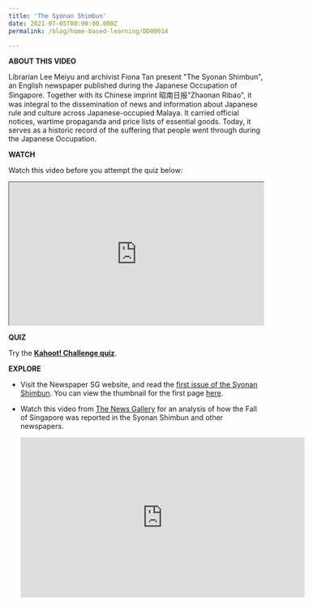 ```yaml
---
title: 'The Syonan Shimbun'
date: 2021-07-05T00:00:00.000Z
permalink: /blog/home-based-learning/DD00014

---
```


**ABOUT THIS VIDEO**

Librarian Lee Meiyu and archivist Fiona Tan present "The Syonan Shimbun", an English newspaper published during the Japanese Occupation of Singapore. Together with its Chinese imprint 昭南日报"Zhaonan Ribao", it was integral to the dissemination of news and information about Japanese rule and culture across Japanese-occupied Malaya. It carried official notices, wartime propaganda and price lists of essential goods. Today, it serves as a historic record of the suffering that people went through during the Japanese Occupation.



**WATCH**

Watch this video before you attempt the quiz below: 

<style>.embed-container { position: relative; padding-bottom: 56.25%; height: 0; overflow: hidden; max-width: 100%; } .embed-container iframe, .embed-container object, .embed-container embed { position: absolute; top: 0; left: 0; width: 100%; height: 100%; }</style><div class='embed-container'>
<iframe src="https://nlb.ap.panopto.com/Panopto/Pages/Embed.aspx?id=c4cb4805-d908-4b12-85a0-ad2c0023528e&autoplay=false&offerviewer=false&showtitle=true&showbrand=true&start=0&interactivity=all" height="405" width="720" style="border: 1px solid #464646;" allowfullscreen allow="autoplay"></iframe></div>



**QUIZ**

Try the **[Kahoot! Challenge quiz](https://kahoot.it/challenge/009764475)**. 



**EXPLORE**

- Visit the Newspaper SG website, and read the [first issue of the Syonan Shimbun](https://eresources.nlb.gov.sg/newspapers/Digitised/Issue/syonantimes19420220-1). You can view the thumbnail for the first page [here](https://eresources.nlb.gov.sg/newspapers/Digitised/Page/syonantimes19420220-1.1.1).

- Watch this video from [The News Gallery](https://exhibitions.nlb.gov.sg/exhibitions/current-exhibitions/newsgallery/virtual-gallery/behind-every-story/) for an analysis of how the Fall of Singapore was reported in the Syonan Shimbun and other newspapers.

  <iframe width="560" height="315" src="https://www.youtube.com/embed/AxJrTa0NPzs" title="YouTube video player" frameborder="0" allow="accelerometer; autoplay; clipboard-write; encrypted-media; gyroscope; picture-in-picture" allowfullscreen></iframe>

  

  

